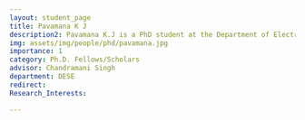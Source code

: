 ```yaml
---
layout: student_page
title: Pavamana K J
description2: Pavamana K.J is a PhD student at the Department of Electronic Systems Engineering, Indian Institute of Science, working with Prof. Chandramani Singh. He obtained his B.Tech degree in Telecommunication Engineering from M.S. Ramaiah Institute of Technology, Bangalore. Before joining IISc, he worked as an intern in IISc- TCS Innovation lab, SID, IISc, where he worked on smart wearables project. His research interests are in restless multi-armed bandits in caching networks. His research revolves around designing a caching policy efficiently to enhance the services given to the users by providing faster connectivity and lower latency. Currently, he is working on showing threshold optimal policy,  proving the indexability of restless bandits and developing algorithms to find whittle indices.
img: assets/img/people/phd/pavamana.jpg
importance: 1
category: Ph.D. Fellows/Scholars 
advisor: Chandramani Singh
department: DESE
redirect: 
Research_Interests:

---
```

